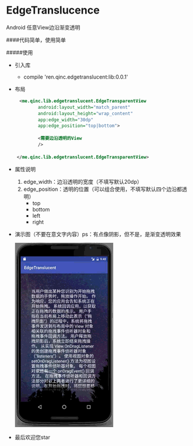 # EdgeTranslucence
Android 任意View边沿渐变透明

####代码简单，使用简单

#####使用
* 引入库
	* compile 'ren.qinc.edgetranslucent:lib:0.0.1'
	
* 布局

```xml
     <me.qinc.lib.edgetranslucent.EdgeTransparentView
            android:layout_width="match_parent"
            android:layout_height="wrap_content"
            app:edge_width="30dp"
            app:edge_position="top|bottom">
            
            <需要边沿透明的View
            />
            
    </me.qinc.lib.edgetranslucent.EdgeTransparentView>
```

* 属性说明
  1. edge_width：边沿透明的宽度（不填写默认20dp）
  2. edge_position：透明的位置（可以组合使用，不填写默认四个边沿都透明）
       * top
       * bottom
       * left
       * right


* 演示图（不要在意文字内容）ps：有点像阴影，但不是，是渐变透明效果

	![Image](image/image.gif)

* 最后欢迎您star
